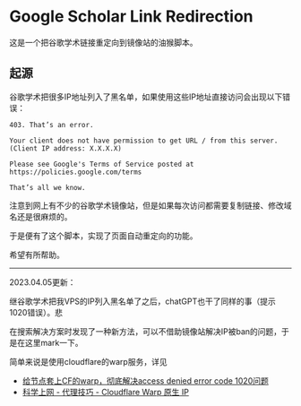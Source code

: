 # Google Scholar Link Redirection

这是一个把谷歌学术链接重定向到镜像站的油猴脚本。

## 起源

谷歌学术把很多IP地址列入了黑名单，如果使用这些IP地址直接访问会出现以下错误：

```
403. That’s an error.

Your client does not have permission to get URL / from this server. (Client IP address: X.X.X.X)

Please see Google's Terms of Service posted at https://policies.google.com/terms

That’s all we know.
```

注意到网上有不少的谷歌学术镜像站，但是如果每次访问都需要复制链接、修改域名还是很麻烦的。

于是便有了这个脚本，实现了页面自动重定向的功能。

希望有所帮助。

---

2023.04.05更新：

继谷歌学术把我VPS的IP列入黑名单了之后，chatGPT也干了同样的事（提示1020错误）。悲

在搜索解决方案时发现了一种新方法，可以不借助镜像站解决IP被ban的问题，于是在这里mark一下。

简单来说是使用cloudflare的warp服务，详见
- [给节点套上CF的warp，彻底解决access denied error code 1020问题](https://mailberry.com.cn/2023/02/cf-solve-it-completely-error-code-1020-by-warp)
- [科学上网 - 代理技巧 - Cloudflare Warp 原生 IP](https://github.com/haoel/haoel.github.io#94-cloudflare-warp-%E5%8E%9F%E7%94%9F-ip)
